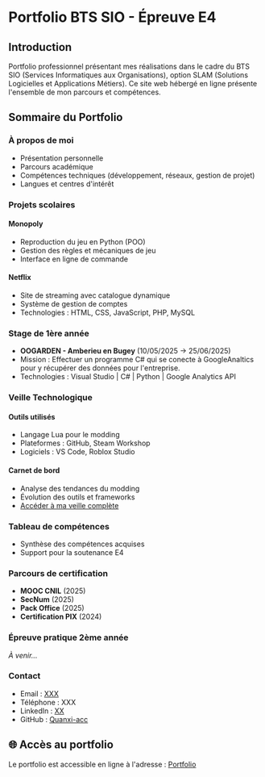 # Portfolio BTS SIO - Épreuve E4

##  Introduction
Portfolio professionnel présentant mes réalisations dans le cadre du BTS SIO (Services Informatiques aux Organisations), option SLAM (Solutions Logicielles et Applications Métiers). Ce site web hébergé en ligne présente l'ensemble de mon parcours et compétences.

## Sommaire du Portfolio

###  À propos de moi
- Présentation personnelle
- Parcours académique
- Compétences techniques (développement, réseaux, gestion de projet)
- Langues et centres d'intérêt

###  Projets scolaires
#### Monopoly
- Reproduction du jeu en Python (POO)
- Gestion des règles et mécaniques de jeu
- Interface en ligne de commande

####  Netflix
- Site de streaming avec catalogue dynamique
- Système de gestion de comptes
- Technologies : HTML, CSS, JavaScript, PHP, MySQL

###  Stage de 1ère année
- **OOGARDEN - Amberieu en Bugey** (10/05/2025 -> 25/06/2025)
- Mission : Effectuer un programme C# qui se conecte à GoogleAnaltics pour y récupérer des données pour l'entreprise.
- Technologies : Visual Studio | C# | Python | Google Analytics API

###  Veille Technologique
####  Outils utilisés
- Langage Lua pour le modding
- Plateformes : GitHub, Steam Workshop
- Logiciels : VS Code, Roblox Studio

####  Carnet de bord
- Analyse des tendances du modding
- Évolution des outils et frameworks
- [Accéder à ma veille complète](https://github.com/Quanxi-acc/VeilleTechnologique.git)

###  Tableau de compétences
- Synthèse des compétences acquises
- Support pour la soutenance E4

###  Parcours de certification
- **MOOC CNIL** (2025)
- **SecNum** (2025)
- **Pack Office** (2025)
- **Certification PIX** (2024)

###  Épreuve pratique 2ème année
*À venir...*

###  Contact
-  Email : [XXX](XX)
-  Téléphone : XXX
-  LinkedIn : [XX](XX)
-  GitHub : [Quanxi-acc](https://github.com/Quanxi-acc)

## 🌐 Accès au portfolio
Le portfolio est accessible en ligne à l'adresse : [Portfolio](https://quanxi-acc.github.io/Portfolio-E4/)

